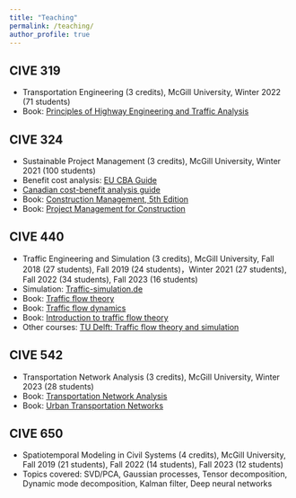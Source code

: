 ```yaml
---
title: "Teaching"
permalink: /teaching/
author_profile: true
---
```



CIVE 319
--------
* Transportation Engineering (3 credits), McGill University, Winter 2022 (71 students)
* Book: [Principles of Highway Engineering and Traffic Analysis](https://www.wiley.com/en-us/Principles+of+Highway+Engineering+and+Traffic+Analysis%2C+7th+Edition-p-9781119493969)

CIVE 324
--------
* Sustainable Project Management (3 credits), McGill University, Winter 2021 (100 students)
* Benefit cost analysis: [EU CBA Guide](https://ec.europa.eu/regional_policy/sources/docgener/studies/pdf/cba_guide.pdf)
* [Canadian cost-benefit analysis guide](https://www.tbs-sct.gc.ca/rtrap-parfa/analys/analys-eng.pdf)
* Book: [Construction Management, 5th Edition](https://www.wiley.com/en-ca/Construction+Management%2C+5th+Edition-p-9781119256809)
* Book: [Project Management for Construction](https://www.cmu.edu/cee/projects/PMbook/)

CIVE 440
--------
* Traffic Engineering and Simulation (3 credits), McGill University, Fall 2018 (27 students), Fall 2019 (24 students)，Winter 2021 (27 students),  Fall 2022 (34 students), Fall 2023 (16 students)
* Simulation: [Traffic-simulation.de](http://www.traffic-simulation.de/index.html)
* Book: [Traffic flow theory](https://www.sciencedirect.com/book/9780128041345/traffic-flow-theory)
* Book: [Traffic flow dynamics](https://link.springer.com/book/10.1007%2F978-3-642-32460-4)
* Book: [Introduction to traffic flow theory](https://victorknoop.eu/research/book/Knoop_Intro_traffic_flow_theory_edition2.pdf)
* Other courses: [TU Delft: Traffic flow theory and simulation](https://ocw.tudelft.nl/courses/traffic-flow-theory-simulation/)

CIVE 542
--------
* Transportation Network Analysis (3 credits), McGill University, Winter 2023 (28 students)
* Book: [Transportation Network Analysis](https://sboyles.github.io/blubook.html)
* Book: [Urban Transportation Networks](http://web.mit.edu/sheffi/www/selectedMedia/sheffi_urban_trans_networks.pdf)

CIVE 650
--------
* Spatiotemporal Modeling in Civil Systems (4 credits), McGill University, Fall 2019 (21 students), Fall 2022 (14 students), Fall 2023 (12 students)
* Topics covered: SVD/PCA, Gaussian processes, Tensor decomposition, Dynamic mode decomposition, Kalman filter, Deep neural networks

